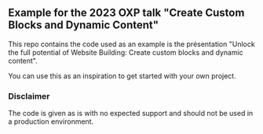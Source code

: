 ## Example for the 2023 OXP talk "Create Custom Blocks and Dynamic Content" 

This repo contains the code used as an example is the présentation "Unlock the full potential of
Website Building: 
Create custom blocks and dynamic content".

You can use this as an inspiration to get started with your own project.

### Disclaimer

The code is given as is with no expected support and should not be used in a
production environment.
